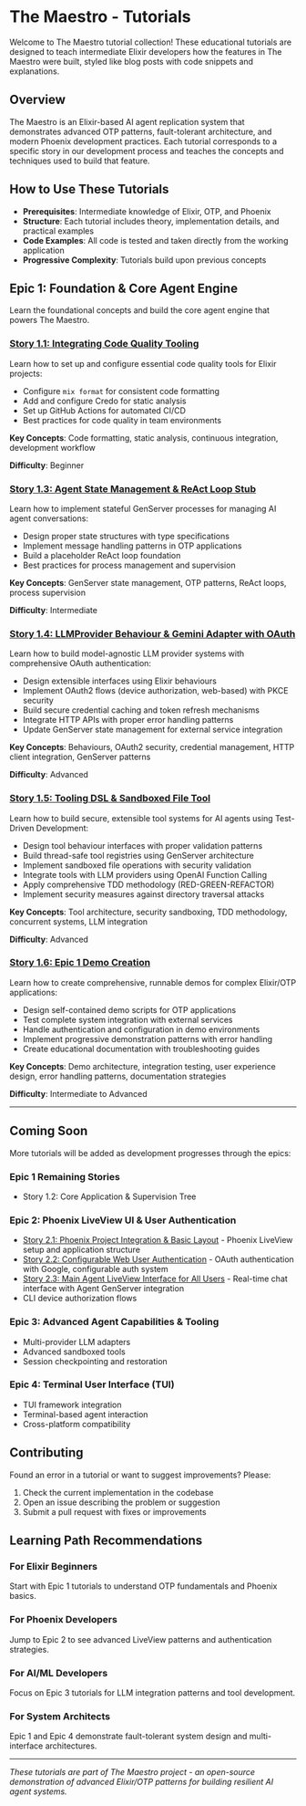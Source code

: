 # The Maestro - Tutorials

Welcome to The Maestro tutorial collection! These educational tutorials are designed to teach intermediate Elixir developers how the features in The Maestro were built, styled like blog posts with code snippets and explanations.

## Overview

The Maestro is an Elixir-based AI agent replication system that demonstrates advanced OTP patterns, fault-tolerant architecture, and modern Phoenix development practices. Each tutorial corresponds to a specific story in our development process and teaches the concepts and techniques used to build that feature.

## How to Use These Tutorials

- **Prerequisites**: Intermediate knowledge of Elixir, OTP, and Phoenix
- **Structure**: Each tutorial includes theory, implementation details, and practical examples
- **Code Examples**: All code is tested and taken directly from the working application
- **Progressive Complexity**: Tutorials build upon previous concepts

## Epic 1: Foundation & Core Agent Engine

Learn the foundational concepts and build the core agent engine that powers The Maestro.

### [Story 1.1: Integrating Code Quality Tooling](epic1/story1.1/)

Learn how to set up and configure essential code quality tools for Elixir projects:

- Configure `mix format` for consistent code formatting
- Add and configure Credo for static analysis
- Set up GitHub Actions for automated CI/CD
- Best practices for code quality in team environments

**Key Concepts**: Code formatting, static analysis, continuous integration, development workflow

**Difficulty**: Beginner

### [Story 1.3: Agent State Management & ReAct Loop Stub](epic1/story1.3/)

Learn how to implement stateful GenServer processes for managing AI agent conversations:

- Design proper state structures with type specifications
- Implement message handling patterns in OTP applications
- Build a placeholder ReAct loop foundation
- Best practices for process management and supervision

**Key Concepts**: GenServer state management, OTP patterns, ReAct loops, process supervision

**Difficulty**: Intermediate

### [Story 1.4: LLMProvider Behaviour & Gemini Adapter with OAuth](epic1/story1.4/)

Learn how to build model-agnostic LLM provider systems with comprehensive OAuth authentication:

- Design extensible interfaces using Elixir behaviours
- Implement OAuth2 flows (device authorization, web-based) with PKCE security
- Build secure credential caching and token refresh mechanisms
- Integrate HTTP APIs with proper error handling patterns
- Update GenServer state management for external service integration

**Key Concepts**: Behaviours, OAuth2 security, credential management, HTTP client integration, GenServer patterns

**Difficulty**: Advanced

### [Story 1.5: Tooling DSL & Sandboxed File Tool](epic1/story1.5/)

Learn how to build secure, extensible tool systems for AI agents using Test-Driven Development:

- Design tool behaviour interfaces with proper validation patterns
- Build thread-safe tool registries using GenServer architecture  
- Implement sandboxed file operations with security validation
- Integrate tools with LLM providers using OpenAI Function Calling
- Apply comprehensive TDD methodology (RED-GREEN-REFACTOR)
- Implement security measures against directory traversal attacks

**Key Concepts**: Tool architecture, security sandboxing, TDD methodology, concurrent systems, LLM integration

**Difficulty**: Advanced

### [Story 1.6: Epic 1 Demo Creation](epic1/story1.6/)

Learn how to create comprehensive, runnable demos for complex Elixir/OTP applications:

- Design self-contained demo scripts for OTP applications
- Test complete system integration with external services
- Handle authentication and configuration in demo environments
- Implement progressive demonstration patterns with error handling
- Create educational documentation with troubleshooting guides

**Key Concepts**: Demo architecture, integration testing, user experience design, error handling patterns, documentation strategies

**Difficulty**: Intermediate to Advanced

---

## Coming Soon

More tutorials will be added as development progresses through the epics:

### Epic 1 Remaining Stories
- Story 1.2: Core Application & Supervision Tree

### Epic 2: Phoenix LiveView UI & User Authentication
- [Story 2.1: Phoenix Project Integration & Basic Layout](epic2/story2.1/) - Phoenix LiveView setup and application structure
- [Story 2.2: Configurable Web User Authentication](epic2/story2.2/) - OAuth authentication with Google, configurable auth system
- [Story 2.3: Main Agent LiveView Interface for All Users](epic2/story2.3/) - Real-time chat interface with Agent GenServer integration
- CLI device authorization flows

### Epic 3: Advanced Agent Capabilities & Tooling
- Multi-provider LLM adapters
- Advanced sandboxed tools
- Session checkpointing and restoration

### Epic 4: Terminal User Interface (TUI)
- TUI framework integration
- Terminal-based agent interaction
- Cross-platform compatibility

## Contributing

Found an error in a tutorial or want to suggest improvements? Please:

1. Check the current implementation in the codebase
2. Open an issue describing the problem or suggestion
3. Submit a pull request with fixes or improvements

## Learning Path Recommendations

### For Elixir Beginners
Start with Epic 1 tutorials to understand OTP fundamentals and Phoenix basics.

### For Phoenix Developers
Jump to Epic 2 to see advanced LiveView patterns and authentication strategies.

### For AI/ML Developers
Focus on Epic 3 tutorials for LLM integration patterns and tool development.

### For System Architects
Epic 1 and Epic 4 demonstrate fault-tolerant system design and multi-interface architectures.

---

*These tutorials are part of The Maestro project - an open-source demonstration of advanced Elixir/OTP patterns for building resilient AI agent systems.*